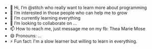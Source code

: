 - 👋 Hi, I’m @stitch who really want to learn more about programming
- 👀 I’m interested in those people who can help me to grow 
- 🌱 I’m currently learning everything
- 💞️ I’m looking to collaborate on ...
- 📫 How to reach me, just message me on my fb: Thea Marie Mose
- 😄 Pronouns: ...
- ⚡ Fun fact: I'm a slow learner but willing to learn in everything. 

<!---
theastitch/theastitch is a ✨ special ✨ repository because its `README.md` (this file) appears on your GitHub profile.
You can click the Preview link to take a look at your changes.
--->
